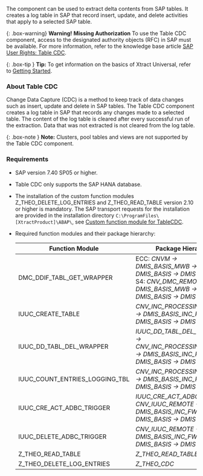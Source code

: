 The component can be used to extract delta contents from SAP tables.
It creates a log table in SAP that record insert, update, and delete activities that apply to a selected SAP table.<br>


{: .box-warning}
**Warning!** **Missing Authorization**
To use the Table CDC component, access to the designated authority objects (RFC) in SAP must be available.
For more information, refer to the knowledge base article [SAP User Rights: Table CDC](https://kb.theobald-software.com/sap/authority-objects-sap-user-rights#table-cdc).


{: .box-tip }
**Tip:** To get information on the basics of Xtract Universal, refer to [Getting Started](./getting-started). 

### About Table CDC

Change Data Capture (CDC) is a method to keep track of data changes such as insert, update and delete in SAP tables.
The Table CDC component creates a log table in SAP that records any changes made to a selected table. 
The content of the log table is cleared after every successful run of the extraction. Data that was not extracted is not cleared from the log table.

{: .box-note }
**Note:** Clusters, pool tables and views are not supported by the Table CDC component. 

### Requirements

- SAP version 7.40 SP05 or higher.
- Table CDC only supports the SAP HANA database.
- The installation of the custom function modules Z_THEO_DELETE_LOG_ENTRIES and Z_THEO_READ_TABLE version 2.10 or higher is mandatory. 
The SAP transport requests for the installation are provided in the installation directory `C:\ProgramFiles\[XtractProduct]\ABAP\`, see [Custom function module for TableCDC](./sap-customizing/custom-function-module-for-tablecdc).
- Required function modules and their package hierarchy:

	| Function Module | Package Hierarchy |
	|-----------------|----------|
	| DMC_DDIF_TABL_GET_WRAPPER |ECC: *CNVM &rarr; DMIS_BASIS_MWB &rarr; DMIS_BASIS &rarr; DMIS* <br> S4: *CNV_DMC_REMOTE &rarr; DMIS_BASIS_MWB &rarr; DMIS_BASIS &rarr; DMIS*|
	| IUUC_CREATE_TABLE | *CNV_INC_PROCESSING_REMOTE &rarr; DMIS_BASIS_INC_FW &rarr; DMIS_BASIS &rarr; DMIS* |
	| IUUC_DD_TABL_DEL_WRAPPER | *IUUC_DD_TABL_DEL_WRAPPER &rarr; CNV_INC_PROCESSING_REMOTE &rarr; DMIS_BASIS_INC_FW &rarr; DMIS_BASIS &rarr; DMIS* |
	| IUUC_COUNT_ENTRIES_LOGGING_TBL | *CNV_INC_PROCESSING_REMOTE &rarr; DMIS_BASIS_INC_FW &rarr; DMIS_BASIS &rarr; DMIS* |
	| IUUC_CRE_ACT_ADBC_TRIGGER | *IUUC_CRE_ACT_ADBC_TRIGGER : CNV_IUUC_REMOTE &rarr; DMIS_BASIS_INC_FW &rarr; DMIS_BASIS &rarr; DMIS* |
	| IUUC_DELETE_ADBC_TRIGGER | *CNV_IUUC_REMOTE &rarr; DMIS_BASIS_INC_FW &rarr; DMIS_BASIS &rarr; DMIS* |
	| Z_THEO_READ_TABLE | *Z_THEO_READ_TABLE* |
	| Z_THEO_DELETE_LOG_ENTRIES | *Z_THEO_CDC* |

<!---
- Access to the SAP authority object `S_TABU_NAM ACTVT=02` must be granted.

- The SAP user must have the right to create SAP Tables, see [SAP Connection - Authentication](./getting-started/sap-connection#authentication).
- Access to the designated authority objects (RFC) in SAP, see [SAP User Rights: Table](https://kb.theobald-software.com/sap/authority-objects-sap-user-rights#table) must be granted.
-->


